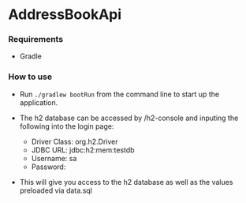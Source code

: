 # AddressBookApi

### Requirements
* Gradle

### How to use
* Run ```./gradlew bootRun``` from the command line to start up the application.


* The h2 database can be accessed by /h2-console and inputing the following 
into the login page:
  * Driver Class:   org.h2.Driver
  * JDBC URL: jdbc:h2:mem:testdb
  * Username: sa
  * Password:
* This will give you access to the h2 database as well as the values preloaded via data.sql